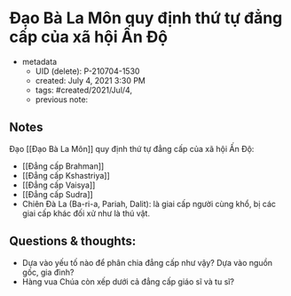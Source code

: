 ---
---

# Đạo Bà La Môn quy định thứ tự đẳng cấp của xã hội Ấn Độ

- metadata
	- UID (delete): P-210704-1530
	- created: July 4, 2021 3:30 PM
	- tags: #created/2021/Jul/4,
	- previous note:

## Notes
Đạo [[Đạo Bà La Môn]] quy định thứ tự đẳng cấp của xã hội Ấn Độ:
- [[Đẳng cấp Brahman]]
- [[Đẳng cấp Kshastriya]]
- [[Đẳng cấp Vaisya]]
- [[Đẳng cấp Sudra]]
- Chiên Đà La (Ba-ri-a, Pariah, Dalit): là giai cấp người cùng khổ, bị các giai cấp khác đối xử như là thú vật.

## Questions & thoughts:
- Dựa vào yếu tố nào để phân chia đẳng cấp như vậy? Dựa vào nguồn gốc, gia đình?
- Hàng vua Chúa còn xếp dưới cả đẳng cấp giáo sĩ và tu sĩ?